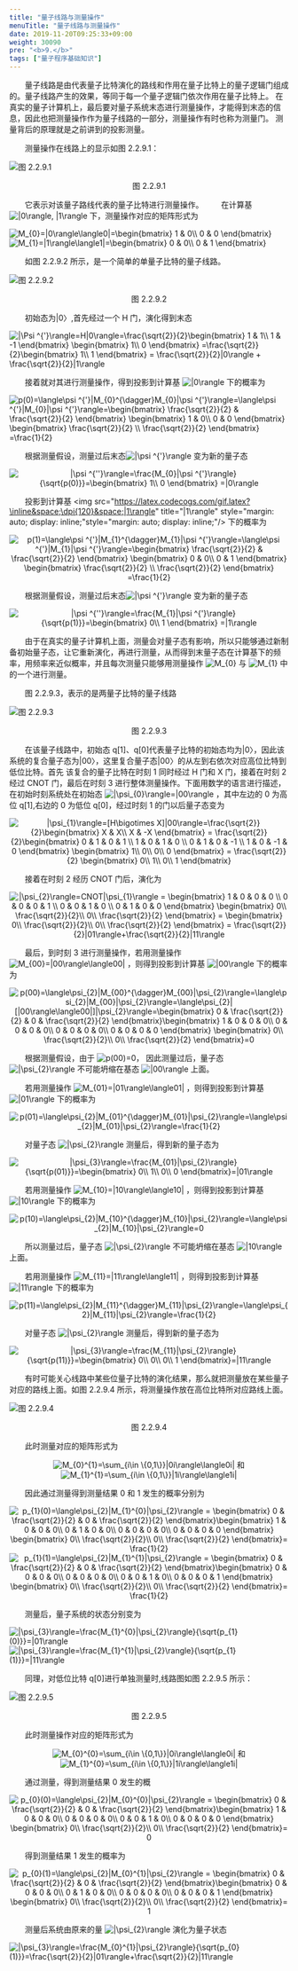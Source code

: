 ```yaml
---
title: "量子线路与测量操作"
menuTitle: "量子线路与测量操作"
date: 2019-11-20T09:25:33+09:00
weight: 30090
pre: "<b>9.</b>"
tags: ["量子程序基础知识"]
---
```


&emsp;&emsp;量子线路是由代表量子比特演化的路线和作用在量子比特上的量子逻辑门组成的。量子线路产生的效果，等同于每一个量子逻辑门依次作用在量子比特上。
在真实的量子计算机上，最后要对量子系统末态进行测量操作，才能得到末态的信息，因此也把测量操作作为量子线路的一部分，测量操作有时也称为测量门。
测量背后的原理就是之前讲到的投影测量。

&emsp;&emsp;测量操作在线路上的显示如图 2.2.9.1：

![图 2.2.9.1](/images/图%202.2.9.1.png)

<div align=center>图 2.2.9.1</div>

&emsp;&emsp;它表示对该量子路线代表的量子比特进行测量操作。
&emsp;&emsp;在计算基
<img src="https://latex.codecogs.com/gif.latex?\inline&space;\dpi{120}&space;|0\rangle,&space;|1\rangle" title="|0\rangle, |1\rangle" style="margin: auto; display: inline;"/>
下，测量操作对应的矩阵形式为

<img src="https://latex.codecogs.com/gif.latex?\inline&space;\dpi{150}&space;M_{0}=|0\rangle\langle0|=\begin{bmatrix}&space;1&space;&&space;0\\&space;0&space;&&space;0&space;\end{bmatrix}" title="M_{0}=|0\rangle\langle0|=\begin{bmatrix} 1 & 0\\ 0 & 0 \end{bmatrix}" />
<img src="https://latex.codecogs.com/gif.latex?\inline&space;\dpi{150}&space;M_{1}=|1\rangle\langle1|=\begin{bmatrix}&space;0&space;&&space;0\\&space;0&space;&&space;1&space;\end{bmatrix}" title="M_{1}=|1\rangle\langle1|=\begin{bmatrix} 0 & 0\\ 0 & 1 \end{bmatrix}" />

&emsp;&emsp;如图 2.2.9.2 所示，是一个简单的单量子比特的量子线路。

![图 2.2.9.2](/images/图%202.2.9.2.png)

<div align=center>图 2.2.9.2</div>

&emsp;&emsp;初始态为|0〉,首先经过一个 H 门，演化得到末态

<img src="https://latex.codecogs.com/gif.latex?\inline&space;\dpi{150}&space;|\Psi&space;^{'}\rangle=H|0\rangle=\frac{\sqrt{2}}{2}\begin{bmatrix}&space;1&space;&&space;1\\&space;1&space;&&space;-1&space;\end{bmatrix}&space;\begin{bmatrix}&space;1\\&space;0&space;\end{bmatrix}&space;=\frac{\sqrt{2}}{2}\begin{bmatrix}&space;1\\&space;1&space;\end{bmatrix}&space;=&space;\frac{\sqrt{2}}{2}|0\rangle&space;&plus;&space;\frac{\sqrt{2}}{2}|1\rangle" title="|\Psi ^{'}\rangle=H|0\rangle=\frac{\sqrt{2}}{2}\begin{bmatrix} 1 & 1\\ 1 & -1 \end{bmatrix} \begin{bmatrix} 1\\ 0 \end{bmatrix} =\frac{\sqrt{2}}{2}\begin{bmatrix} 1\\ 1 \end{bmatrix} = \frac{\sqrt{2}}{2}|0\rangle + \frac{\sqrt{2}}{2}|1\rangle" />

&emsp;&emsp;接着就对其进行测量操作，得到投影到计算基
<img src="https://latex.codecogs.com/gif.latex?\inline&space;\dpi{120}&space;|0\rangle" title="|0\rangle" style="margin: auto; display: inline;"/>
下的概率为

<img src="https://latex.codecogs.com/gif.latex?\inline&space;\dpi{150}&space;p(0)=\langle\psi&space;^{'}|M_{0}^{\dagger}M_{0}|\psi&space;^{'}\rangle=\langle\psi&space;^{'}|M_{0}|\psi&space;^{'}\rangle=\begin{bmatrix}&space;\frac{\sqrt{2}}{2}&space;&&space;\frac{\sqrt{2}}{2}&space;\end{bmatrix}&space;\begin{bmatrix}&space;1&space;&&space;0\\&space;0&space;&&space;0&space;\end{bmatrix}&space;\begin{bmatrix}&space;\frac{\sqrt{2}}{2}&space;\\&space;\frac{\sqrt{2}}{2}&space;\end{bmatrix}&space;=\frac{1}{2}" title="p(0)=\langle\psi ^{'}|M_{0}^{\dagger}M_{0}|\psi ^{'}\rangle=\langle\psi ^{'}|M_{0}|\psi ^{'}\rangle=\begin{bmatrix} \frac{\sqrt{2}}{2} & \frac{\sqrt{2}}{2} \end{bmatrix} \begin{bmatrix} 1 & 0\\ 0 & 0 \end{bmatrix} \begin{bmatrix} \frac{\sqrt{2}}{2} \\ \frac{\sqrt{2}}{2} \end{bmatrix} =\frac{1}{2}" />

&emsp;&emsp;根据测量假设，测量过后末态<img src="https://latex.codecogs.com/gif.latex?\inline&space;\dpi{120}&space;|\psi&space;^{'}\rangle" title="|\psi ^{'}\rangle" style="margin: auto; display: inline;"/>
变为新的量子态

<div align=center>
<img src="https://latex.codecogs.com/gif.latex?\inline&space;\dpi{180}&space;|\psi&space;^{''}\rangle=\frac{M_{0}|\psi&space;^{'}\rangle}{\sqrt{p(0)}}=\begin{bmatrix}&space;1\\&space;0&space;\end{bmatrix}&space;=|0\rangle" title="|\psi ^{''}\rangle=\frac{M_{0}|\psi ^{'}\rangle}{\sqrt{p(0)}}=\begin{bmatrix} 1\\ 0 \end{bmatrix} =|0\rangle" />
</div>

&emsp;&emsp;投影到计算基
<img src="https://latex.codecogs.com/gif.latex?\inline&space;\dpi{120}&space;|1\rangle" title="|1\rangle" style="margin: auto; display: inline;"style="margin: auto; display: inline;"/>
下的概率为

<div align=center>
<img src="https://latex.codecogs.com/gif.latex?\inline&space;\dpi{150}&space;p(1)=\langle\psi&space;^{'}|M_{1}^{\dagger}M_{1}|\psi&space;^{'}\rangle=\langle\psi&space;^{'}|M_{1}|\psi&space;^{'}\rangle=\begin{bmatrix}&space;\frac{\sqrt{2}}{2}&space;&&space;\frac{\sqrt{2}}{2}&space;\end{bmatrix}&space;\begin{bmatrix}&space;0&space;&&space;0\\&space;0&space;&&space;1&space;\end{bmatrix}&space;\begin{bmatrix}&space;\frac{\sqrt{2}}{2}&space;\\&space;\frac{\sqrt{2}}{2}&space;\end{bmatrix}&space;=\frac{1}{2}" title="p(1)=\langle\psi ^{'}|M_{1}^{\dagger}M_{1}|\psi ^{'}\rangle=\langle\psi ^{'}|M_{1}|\psi ^{'}\rangle=\begin{bmatrix} \frac{\sqrt{2}}{2} & \frac{\sqrt{2}}{2} \end{bmatrix} \begin{bmatrix} 0 & 0\\ 0 & 1 \end{bmatrix} \begin{bmatrix} \frac{\sqrt{2}}{2} \\ \frac{\sqrt{2}}{2} \end{bmatrix} =\frac{1}{2}" />
</div>

&emsp;&emsp;根据测量假设，测量过后末态<img src="https://latex.codecogs.com/gif.latex?\inline&space;\dpi{120}&space;|\psi&space;^{'}\rangle" title="|\psi ^{'}\rangle" style="margin: auto; display: inline;"/>
变为新的量子态

<div align=center>
<img src="https://latex.codecogs.com/gif.latex?\inline&space;\dpi{180}&space;|\psi&space;^{''}\rangle=\frac{M_{1}|\psi&space;^{'}\rangle}{\sqrt{p(1)}}=\begin{bmatrix}&space;0\\&space;1&space;\end{bmatrix}&space;=|1\rangle" title="|\psi ^{''}\rangle=\frac{M_{1}|\psi ^{'}\rangle}{\sqrt{p(1)}}=\begin{bmatrix} 0\\ 1 \end{bmatrix} =|1\rangle" />
</div>

&emsp;&emsp;由于在真实的量子计算机上面，测量会对量子态有影响，所以只能够通过新制备初始量子态，让它重新演化，再进行测量，从而得到末量子态在计算基下的频率，用频率来近似概率，并且每次测量只能够用测量操作
<img src="https://latex.codecogs.com/gif.latex?\inline&space;\dpi{120}&space;M_{0}" title="M_{0}" style="margin: auto; display: inline;"/>
与
<img src="https://latex.codecogs.com/gif.latex?\inline&space;\dpi{120}&space;M_{1}" title="M_{1}" style="margin: auto; display: inline;"/>
中的一个进行测量。

&emsp;&emsp;图 2.2.9.3，表示的是两量子比特的量子线路

![图 2.2.9.3](/images/图%202.2.9.3.png)

<div align=center>图 2.2.9.3</div>

&emsp;&emsp;在该量子线路中，初始态 q[1]、q[0]代表量子比特的初始态均为|0〉，因此该系统的复合量子态为|00〉，这里复合量子态|00〉的从左到右依次对应高位比特到低位比特。首先
该复合的量子比特在时刻 1 同时经过 H 门和 X 门，接着在时刻 2 经过 CNOT 门，最后在时刻 3 进行整体测量操作。下面用数学的语言进行描述，在初始时刻系统处在初始态
<img src="https://latex.codecogs.com/gif.latex?\inline&space;\dpi{120}&space;|\psi_{0}\rangle=|00\rangle" title="|\psi_{0}\rangle=|00\rangle" style="margin: auto; display: inline;"/>
，其中左边的 0 为高位 q[1],右边的 0 为低位 q[0]，经过时刻 1 的门以后量子态变为

<div align=center>
<img src="https://latex.codecogs.com/gif.latex?\inline&space;\dpi{150}&space;|\psi_{1}\rangle=[H\bigotimes&space;X]|00\rangle=\frac{\sqrt{2}}{2}\begin{bmatrix}&space;X&space;&&space;X\\&space;X&space;&&space;-X&space;\end{bmatrix}&space;=&space;\frac{\sqrt{2}}{2}\begin{bmatrix}&space;0&space;&&space;1&space;&&space;0&space;&&space;1&space;\\&space;1&space;&&space;0&space;&&space;1&space;&&space;0&space;\\&space;0&space;&&space;1&space;&&space;0&space;&&space;-1&space;\\&space;1&space;&&space;0&space;&&space;-1&space;&&space;0&space;\end{bmatrix}&space;\begin{bmatrix}&space;1\\&space;0\\&space;0\\&space;0&space;\end{bmatrix}&space;=&space;\frac{\sqrt{2}}{2}&space;\begin{bmatrix}&space;0\\&space;1\\&space;0\\&space;1&space;\end{bmatrix}" title="|\psi_{1}\rangle=[H\bigotimes X]|00\rangle=\frac{\sqrt{2}}{2}\begin{bmatrix} X & X\\ X & -X \end{bmatrix} = \frac{\sqrt{2}}{2}\begin{bmatrix} 0 & 1 & 0 & 1 \\ 1 & 0 & 1 & 0 \\ 0 & 1 & 0 & -1 \\ 1 & 0 & -1 & 0 \end{bmatrix} \begin{bmatrix} 1\\ 0\\ 0\\ 0 \end{bmatrix} = \frac{\sqrt{2}}{2} \begin{bmatrix} 0\\ 1\\ 0\\ 1 \end{bmatrix}" />
</div>

&emsp;&emsp;接着在时刻 2 经历 CNOT 门后，演化为

<div align=center>
<img src="https://latex.codecogs.com/gif.latex?\inline&space;\dpi{150}&space;|\psi_{2}\rangle=CNOT|\psi_{1}\rangle&space;=&space;\begin{bmatrix}&space;1&space;&&space;0&space;&&space;0&space;&&space;0&space;\\&space;0&space;&&space;0&space;&&space;0&space;&&space;1&space;\\&space;0&space;&&space;0&space;&&space;1&space;&&space;0&space;\\&space;0&space;&&space;1&space;&&space;0&space;&&space;0&space;\end{bmatrix}&space;\begin{bmatrix}&space;0\\&space;\frac{\sqrt{2}}{2}\\&space;0\\&space;\frac{\sqrt{2}}{2}&space;\end{bmatrix}&space;=&space;\begin{bmatrix}&space;0\\&space;\frac{\sqrt{2}}{2}\\&space;0\\&space;\frac{\sqrt{2}}{2}&space;\end{bmatrix}&space;=&space;\frac{\sqrt{2}}{2}|01\rangle&plus;\frac{\sqrt{2}}{2}|11\rangle" title="|\psi_{2}\rangle=CNOT|\psi_{1}\rangle = \begin{bmatrix} 1 & 0 & 0 & 0 \\ 0 & 0 & 0 & 1 \\ 0 & 0 & 1 & 0 \\ 0 & 1 & 0 & 0 \end{bmatrix} \begin{bmatrix} 0\\ \frac{\sqrt{2}}{2}\\ 0\\ \frac{\sqrt{2}}{2} \end{bmatrix} = \begin{bmatrix} 0\\ \frac{\sqrt{2}}{2}\\ 0\\ \frac{\sqrt{2}}{2} \end{bmatrix} = \frac{\sqrt{2}}{2}|01\rangle+\frac{\sqrt{2}}{2}|11\rangle" />
</div>

&emsp;&emsp;最后，到时刻 3 进行测量操作，若用测量操作
<img src="https://latex.codecogs.com/gif.latex?\inline&space;\dpi{120}&space;M_{00}=|00\rangle\langle00|" title="M_{00}=|00\rangle\langle00|" style="margin: auto; display: inline;"/>
，则得到投影到计算基
<img src="https://latex.codecogs.com/gif.latex?\inline&space;\dpi{120}&space;|00\rangle" title="|00\rangle" style="margin: auto; display: inline;"/>
下的概率为

<div align=center>
<img src="https://latex.codecogs.com/gif.latex?\inline&space;\dpi{150}&space;p(00)=\langle\psi_{2}|M_{00}^{\dagger}M_{00}|\psi_{2}\rangle=\langle\psi_{2}|M_{00}|\psi_{2}\rangle=\langle\psi_{2}|[|00\rangle\langle00|]|\psi_{2}\rangle=\begin{bmatrix}&space;0&space;&&space;\frac{\sqrt{2}}{2}&space;&&space;0&space;&&space;\frac{\sqrt{2}}{2}&space;\end{bmatrix}\begin{bmatrix}&space;1&space;&&space;0&space;&&space;0&space;&&space;0\\&space;0&space;&&space;0&space;&&space;0&space;&&space;0\\&space;0&space;&&space;0&space;&&space;0&space;&&space;0\\&space;0&space;&&space;0&space;&&space;0&space;&&space;0&space;\end{bmatrix}&space;\begin{bmatrix}&space;0\\&space;\frac{\sqrt{2}}{2}\\&space;0\\&space;\frac{\sqrt{2}}{2}&space;\end{bmatrix}=0" title="p(00)=\langle\psi_{2}|M_{00}^{\dagger}M_{00}|\psi_{2}\rangle=\langle\psi_{2}|M_{00}|\psi_{2}\rangle=\langle\psi_{2}|[|00\rangle\langle00|]|\psi_{2}\rangle=\begin{bmatrix} 0 & \frac{\sqrt{2}}{2} & 0 & \frac{\sqrt{2}}{2} \end{bmatrix}\begin{bmatrix} 1 & 0 & 0 & 0\\ 0 & 0 & 0 & 0\\ 0 & 0 & 0 & 0\\ 0 & 0 & 0 & 0 \end{bmatrix} \begin{bmatrix} 0\\ \frac{\sqrt{2}}{2}\\ 0\\ \frac{\sqrt{2}}{2} \end{bmatrix}=0" />
</div>

&emsp;&emsp;根据测量假设，由于 <img src="https://latex.codecogs.com/gif.latex?\inline&space;\dpi{120}&space;p(00)=0" title="p(00)=0" style="margin: auto; display: inline;"/>，
因此测量过后，量子态
<img src="https://latex.codecogs.com/gif.latex?\inline&space;\dpi{120}&space;|\psi_{2}\rangle" title="|\psi_{2}\rangle" style="margin: auto; display: inline;"/>
不可能坍缩在基态
<img src="https://latex.codecogs.com/gif.latex?\inline&space;\dpi{120}&space;|00\rangle" title="|00\rangle" style="margin: auto; display: inline;"/>
上面。

&emsp;&emsp;若用测量操作
<img src="https://latex.codecogs.com/gif.latex?\inline&space;\dpi{120}&space;M_{01}=|01\rangle\langle01|" title="M_{01}=|01\rangle\langle01|" style="margin: auto; display: inline;"/>
，则得到投影到计算基
<img src="https://latex.codecogs.com/gif.latex?\inline&space;\dpi{120}&space;|01\rangle" title="|01\rangle" style="margin: auto; display: inline;"/>
下的概率为

<div align=center>
<img src="https://latex.codecogs.com/gif.latex?\inline&space;\dpi{150}&space;p(01)=\langle\psi_{2}|M_{01}^{\dagger}M_{01}|\psi_{2}\rangle=\langle\psi_{2}|M_{01}|\psi_{2}\rangle=\frac{1}{2}" title="p(01)=\langle\psi_{2}|M_{01}^{\dagger}M_{01}|\psi_{2}\rangle=\langle\psi_{2}|M_{01}|\psi_{2}\rangle=\frac{1}{2}" />
</div>

&emsp;&emsp;对量子态
<img src="https://latex.codecogs.com/gif.latex?\inline&space;\dpi{120}&space;|\psi_{2}\rangle" title="|\psi_{2}\rangle" style="margin: auto; display: inline;"/>
测量后，得到新的量子态为

<div align=center>
<img src="https://latex.codecogs.com/gif.latex?\inline&space;\dpi{180}&space;|\psi_{3}\rangle=\frac{M_{01}|\psi_{2}\rangle}{\sqrt{p(01)}}=\begin{bmatrix}&space;0\\&space;1\\&space;0\\&space;0&space;\end{bmatrix}=|01\rangle" title="|\psi_{3}\rangle=\frac{M_{01}|\psi_{2}\rangle}{\sqrt{p(01)}}=\begin{bmatrix} 0\\ 1\\ 0\\ 0 \end{bmatrix}=|01\rangle" />
</div>

&emsp;&emsp;若用测量操作
<img src="https://latex.codecogs.com/gif.latex?\inline&space;\dpi{120}&space;M_{10}=|10\rangle\langle10|" title="M_{10}=|10\rangle\langle10|" style="margin: auto; display: inline;"/>
，则得到投影到计算基
<img src="https://latex.codecogs.com/gif.latex?\inline&space;\dpi{120}&space;|10\rangle" title="|10\rangle" style="margin: auto; display: inline;"/>
下的概率为

<div align=center>
<img src="https://latex.codecogs.com/gif.latex?\inline&space;\dpi{150}&space;p(10)=\langle\psi_{2}|M_{10}^{\dagger}M_{10}|\psi_{2}\rangle=\langle\psi_{2}|M_{10}|\psi_{2}\rangle=0" title="p(10)=\langle\psi_{2}|M_{10}^{\dagger}M_{10}|\psi_{2}\rangle=\langle\psi_{2}|M_{10}|\psi_{2}\rangle=0" />
</div>

&emsp;&emsp;所以测量过后，量子态
<img src="https://latex.codecogs.com/gif.latex?\inline&space;\dpi{120}&space;|\psi_{2}\rangle" title="|\psi_{2}\rangle" style="margin: auto; display: inline;"/>
不可能坍缩在基态
<img src="https://latex.codecogs.com/gif.latex?\inline&space;\dpi{120}&space;|10\rangle" title="|10\rangle" style="margin: auto; display: inline;"/>
上面。

&emsp;&emsp;若用测量操作
<img src="https://latex.codecogs.com/gif.latex?\inline&space;\dpi{120}&space;M_{11}=|11\rangle\langle11|" title="M_{11}=|11\rangle\langle11|" style="margin: auto; display: inline;"/>
，则得到投影到计算基
<img src="https://latex.codecogs.com/gif.latex?\inline&space;\dpi{120}&space;|11\rangle" title="|11\rangle" style="margin: auto; display: inline;"/>
下的概率为

<div align=center>
<img src="https://latex.codecogs.com/gif.latex?\inline&space;\dpi{150}&space;p(11)=\langle\psi_{2}|M_{11}^{\dagger}M_{11}|\psi_{2}\rangle=\langle\psi_{2}|M_{11}|\psi_{2}\rangle=\frac{1}{2}" title="p(11)=\langle\psi_{2}|M_{11}^{\dagger}M_{11}|\psi_{2}\rangle=\langle\psi_{2}|M_{11}|\psi_{2}\rangle=\frac{1}{2}" />
</div>

&emsp;&emsp;对量子态
<img src="https://latex.codecogs.com/gif.latex?\inline&space;\dpi{120}&space;|\psi_{2}\rangle" title="|\psi_{2}\rangle" style="margin: auto; display: inline;"/>
测量后，得到新的量子态为

<div align=center>
<img src="https://latex.codecogs.com/gif.latex?\inline&space;\dpi{180}&space;|\psi_{3}\rangle=\frac{M_{11}|\psi_{2}\rangle}{\sqrt{p(11)}}=\begin{bmatrix}&space;0\\&space;0\\&space;0\\&space;1&space;\end{bmatrix}=|11\rangle" title="|\psi_{3}\rangle=\frac{M_{11}|\psi_{2}\rangle}{\sqrt{p(11)}}=\begin{bmatrix} 0\\ 0\\ 0\\ 1 \end{bmatrix}=|11\rangle" />
</div>

&emsp;&emsp;有时可能关心线路中某些位量子比特的演化结果，那么就把测量放在某些量子对应的路线上面。如图 2.2.9.4 所示，将测量操作放在高位比特所对应路线上面。

![图 2.2.9.4](/images/图%202.2.9.4.png)

<div align=center>图 2.2.9.4</div>

&emsp;&emsp;此时测量对应的矩阵形式为

<div align=center>
<img src="https://latex.codecogs.com/gif.latex?\inline&space;\dpi{150}&space;M_{0}^{1}=\sum_{i\in&space;\{0,1\}}|0i\rangle\langle0i|" title="M_{0}^{1}=\sum_{i\in \{0,1\}}|0i\rangle\langle0i|" /> 和
<img src="https://latex.codecogs.com/gif.latex?\inline&space;\dpi{150}&space;M_{1}^{1}=\sum_{i\in&space;\{0,1\}}|1i\rangle\langle1i|" title="M_{1}^{1}=\sum_{i\in \{0,1\}}|1i\rangle\langle1i|" />
</div>

&emsp;&emsp;因此通过测量得到测量结果 0 和 1 发生的概率分别为

<div align=center>
<img src="https://latex.codecogs.com/gif.latex?\inline&space;\dpi{150}&space;p_{1}(0)=\langle\psi_{2}|M_{1}^{0}|\psi_{2}\rangle&space;=&space;\begin{bmatrix}&space;0&space;&&space;\frac{\sqrt{2}}{2}&space;&&space;0&space;&&space;\frac{\sqrt{2}}{2}&space;\end{bmatrix}\begin{bmatrix}&space;1&space;&&space;0&space;&&space;0&space;&&space;0\\&space;0&space;&&space;1&space;&&space;0&space;&&space;0\\&space;0&space;&&space;0&space;&&space;0&space;&&space;0\\&space;0&space;&&space;0&space;&&space;0&space;&&space;0&space;\end{bmatrix}&space;\begin{bmatrix}&space;0\\&space;\frac{\sqrt{2}}{2}\\&space;0\\&space;\frac{\sqrt{2}}{2}&space;\end{bmatrix}=&space;\frac{1}{2}" title="p_{1}(0)=\langle\psi_{2}|M_{1}^{0}|\psi_{2}\rangle = \begin{bmatrix} 0 & \frac{\sqrt{2}}{2} & 0 & \frac{\sqrt{2}}{2} \end{bmatrix}\begin{bmatrix} 1 & 0 & 0 & 0\\ 0 & 1 & 0 & 0\\ 0 & 0 & 0 & 0\\ 0 & 0 & 0 & 0 \end{bmatrix} \begin{bmatrix} 0\\ \frac{\sqrt{2}}{2}\\ 0\\ \frac{\sqrt{2}}{2} \end{bmatrix}= \frac{1}{2}" />
</div>
<div align=center>
<img src="https://latex.codecogs.com/gif.latex?\inline&space;\dpi{150}&space;p_{1}(1)=\langle\psi_{2}|M_{1}^{1}|\psi_{2}\rangle&space;=&space;\begin{bmatrix}&space;0&space;&&space;\frac{\sqrt{2}}{2}&space;&&space;0&space;&&space;\frac{\sqrt{2}}{2}&space;\end{bmatrix}\begin{bmatrix}&space;0&space;&&space;0&space;&&space;0&space;&&space;0\\&space;0&space;&&space;0&space;&&space;0&space;&&space;0\\&space;0&space;&&space;0&space;&&space;1&space;&&space;0\\&space;0&space;&&space;0&space;&&space;0&space;&&space;1&space;\end{bmatrix}&space;\begin{bmatrix}&space;0\\&space;\frac{\sqrt{2}}{2}\\&space;0\\&space;\frac{\sqrt{2}}{2}&space;\end{bmatrix}=&space;\frac{1}{2}" title="p_{1}(1)=\langle\psi_{2}|M_{1}^{1}|\psi_{2}\rangle = \begin{bmatrix} 0 & \frac{\sqrt{2}}{2} & 0 & \frac{\sqrt{2}}{2} \end{bmatrix}\begin{bmatrix} 0 & 0 & 0 & 0\\ 0 & 0 & 0 & 0\\ 0 & 0 & 1 & 0\\ 0 & 0 & 0 & 1 \end{bmatrix} \begin{bmatrix} 0\\ \frac{\sqrt{2}}{2}\\ 0\\ \frac{\sqrt{2}}{2} \end{bmatrix}= \frac{1}{2}" />
</div>

&emsp;&emsp;测量后，量子系统的状态分别变为

<img src="https://latex.codecogs.com/gif.latex?\inline&space;\dpi{180}&space;|\psi_{3}\rangle=\frac{M_{1}^{0}|\psi_{2}\rangle}{\sqrt{p_{1}(0)}}=|01\rangle" title="|\psi_{3}\rangle=\frac{M_{1}^{0}|\psi_{2}\rangle}{\sqrt{p_{1}(0)}}=|01\rangle" />
<img src="https://latex.codecogs.com/gif.latex?\inline&space;\dpi{180}&space;|\psi_{3}\rangle=\frac{M_{1}^{1}|\psi_{2}\rangle}{\sqrt{p_{1}(1)}}=|11\rangle" title="|\psi_{3}\rangle=\frac{M_{1}^{1}|\psi_{2}\rangle}{\sqrt{p_{1}(1)}}=|11\rangle" />

&emsp;&emsp;同理，对低位比特 q[0]进行单独测量时,线路图如图 2.2.9.5 所示：

![图 2.2.9.5](/images/图%202.2.9.5.png)

<div align=center>图 2.2.9.5</div>

&emsp;&emsp;此时测量操作对应的矩阵形式为

<div align=center>
<img src="https://latex.codecogs.com/gif.latex?\inline&space;\dpi{180}&space;M_{0}^{0}=\sum_{i\in&space;\{0,1\}}|0i\rangle\langle0i|" title="M_{0}^{0}=\sum_{i\in \{0,1\}}|0i\rangle\langle0i|" /> 和
<img src="https://latex.codecogs.com/gif.latex?\inline&space;\dpi{180}&space;M_{1}^{0}=\sum_{i\in&space;\{0,1\}}|1i\rangle\langle1i|" title="M_{1}^{0}=\sum_{i\in \{0,1\}}|1i\rangle\langle1i|" />
</div>

&emsp;&emsp;通过测量，得到测量结果 0 发生的概

<div align=center>
<img src="https://latex.codecogs.com/gif.latex?\inline&space;\dpi{150}&space;p_{0}(0)=\langle\psi_{2}|M_{0}^{0}|\psi_{2}\rangle&space;=&space;\begin{bmatrix}&space;0&space;&&space;\frac{\sqrt{2}}{2}&space;&&space;0&space;&&space;\frac{\sqrt{2}}{2}&space;\end{bmatrix}\begin{bmatrix}&space;1&space;&&space;0&space;&&space;0&space;&&space;0\\&space;0&space;&&space;0&space;&&space;0&space;&&space;0\\&space;0&space;&&space;0&space;&&space;1&space;&&space;0\\&space;0&space;&&space;0&space;&&space;0&space;&&space;0&space;\end{bmatrix}&space;\begin{bmatrix}&space;0\\&space;\frac{\sqrt{2}}{2}\\&space;0\\&space;\frac{\sqrt{2}}{2}&space;\end{bmatrix}=&space;0" title="p_{0}(0)=\langle\psi_{2}|M_{0}^{0}|\psi_{2}\rangle = \begin{bmatrix} 0 & \frac{\sqrt{2}}{2} & 0 & \frac{\sqrt{2}}{2} \end{bmatrix}\begin{bmatrix} 1 & 0 & 0 & 0\\ 0 & 0 & 0 & 0\\ 0 & 0 & 1 & 0\\ 0 & 0 & 0 & 0 \end{bmatrix} \begin{bmatrix} 0\\ \frac{\sqrt{2}}{2}\\ 0\\ \frac{\sqrt{2}}{2} \end{bmatrix}= 0" />
</div>

&emsp;&emsp;得到测量结果 1 发生的概率为

<div align=center>
<img src="https://latex.codecogs.com/gif.latex?\inline&space;\dpi{150}&space;p_{0}(1)=\langle\psi_{2}|M_{0}^{1}|\psi_{2}\rangle&space;=&space;\begin{bmatrix}&space;0&space;&&space;\frac{\sqrt{2}}{2}&space;&&space;0&space;&&space;\frac{\sqrt{2}}{2}&space;\end{bmatrix}\begin{bmatrix}&space;0&space;&&space;0&space;&&space;0&space;&&space;0\\&space;0&space;&&space;1&space;&&space;0&space;&&space;0\\&space;0&space;&&space;0&space;&&space;0&space;&&space;0\\&space;0&space;&&space;0&space;&&space;0&space;&&space;1&space;\end{bmatrix}&space;\begin{bmatrix}&space;0\\&space;\frac{\sqrt{2}}{2}\\&space;0\\&space;\frac{\sqrt{2}}{2}&space;\end{bmatrix}=&space;1" title="p_{0}(1)=\langle\psi_{2}|M_{0}^{1}|\psi_{2}\rangle = \begin{bmatrix} 0 & \frac{\sqrt{2}}{2} & 0 & \frac{\sqrt{2}}{2} \end{bmatrix}\begin{bmatrix} 0 & 0 & 0 & 0\\ 0 & 1 & 0 & 0\\ 0 & 0 & 0 & 0\\ 0 & 0 & 0 & 1 \end{bmatrix} \begin{bmatrix} 0\\ \frac{\sqrt{2}}{2}\\ 0\\ \frac{\sqrt{2}}{2} \end{bmatrix}= 1" />
</div>

&emsp;&emsp;测量后系统由原来的量
<img src="https://latex.codecogs.com/gif.latex?\inline&space;\dpi{120}&space;|\psi_{2}\rangle" title="|\psi_{2}\rangle" style="margin: auto; display: inline;"/>
演化为量子状态

<img src="https://latex.codecogs.com/gif.latex?\inline&space;\dpi{180}&space;|\psi_{3}\rangle=\frac{M_{0}^{1}|\psi_{2}\rangle}{\sqrt{p_{0}(1)}}=\frac{\sqrt{2}}{2}|01\rangle&plus;\frac{\sqrt{2}}{2}|11\rangle" title="|\psi_{3}\rangle=\frac{M_{0}^{1}|\psi_{2}\rangle}{\sqrt{p_{0}(1)}}=\frac{\sqrt{2}}{2}|01\rangle+\frac{\sqrt{2}}{2}|11\rangle" />